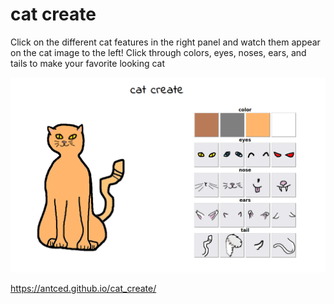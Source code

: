 # cat create

Click on the different cat features in the right panel and watch them appear on the cat image to the left!
Click through colors, eyes, noses, ears, and tails to make your favorite looking cat

![Screenshot](https://github.com/antced/cat_create/blob/95d30322d51ee76e77c6cd5f91b6c6df0cac1c27/Screenshot%20from%202023-03-16%2018-50-30.png)

https://antced.github.io/cat_create/
